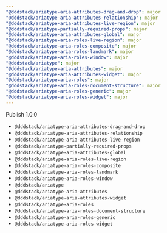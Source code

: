 ```yaml
---
"@dddstack/ariatype-aria-attributes-drag-and-drop": major
"@dddstack/ariatype-aria-attributes-relationship": major
"@dddstack/ariatype-aria-attributes-live-region": major
"@dddstack/ariatype-partially-required-props": major
"@dddstack/ariatype-aria-attributes-global": major
"@dddstack/ariatype-aria-roles-live-region": major
"@dddstack/ariatype-aria-roles-composite": major
"@dddstack/ariatype-aria-roles-landmark": major
"@dddstack/ariatype-aria-roles-window": major
"@dddstack/ariatype": major
"@dddstack/ariatype-aria-attributes": major
"@dddstack/ariatype-aria-attributes-widget": major
"@dddstack/ariatype-aria-roles": major
"@dddstack/ariatype-aria-roles-document-structure": major
"@dddstack/ariatype-aria-roles-generic": major
"@dddstack/ariatype-aria-roles-widget": major
---
```


Publish 1.0.0

- `@dddstack/ariatype-aria-attributes-drag-and-drop`
- `@dddstack/ariatype-aria-attributes-relationship`
- `@dddstack/ariatype-aria-attributes-live-region`
- `@dddstack/ariatype-partially-required-props`
- `@dddstack/ariatype-aria-attributes-global`
- `@dddstack/ariatype-aria-roles-live-region`
- `@dddstack/ariatype-aria-roles-composite`
- `@dddstack/ariatype-aria-roles-landmark`
- `@dddstack/ariatype-aria-roles-window`
- `@dddstack/ariatype`
- `@dddstack/ariatype-aria-attributes`
- `@dddstack/ariatype-aria-attributes-widget`
- `@dddstack/ariatype-aria-roles`
- `@dddstack/ariatype-aria-roles-document-structure`
- `@dddstack/ariatype-aria-roles-generic`
- `@dddstack/ariatype-aria-roles-widget`
